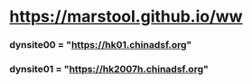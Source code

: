 # https://marstool.github.io/ww

### dynsite00 = "https://hk01.chinadsf.org"
### dynsite01 = "https://hk2007h.chinadsf.org"

